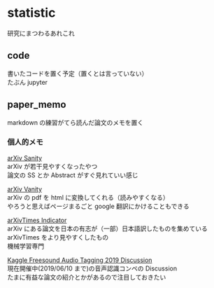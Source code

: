 # statistic

研究にまつわるあれこれ

## code

書いたコードを置く予定（置くとは言っていない）  
たぶん jupyter

## paper_memo

markdown の練習がてら読んだ論文のメモを置く

### 個人的メモ

[arXiv Sanity](http://www.arxiv-sanity.com/)  
arXiv が若干見やすくなったやつ  
論文の SS とか Abstract がすぐ見れていい感じ

[arXiv Vanity](https://www.arxiv-vanity.com/)  
arXiv の pdf を html に変換してくれる（読みやすくなる）  
やろうと思えばページまるごと google 翻訳にかけることもできる

[arXivTimes Indicator](https://arxivtimes.herokuapp.com/)  
arXiv にある論文を日本の有志が（一部）日本語訳したものを集めている arXivTimes をより見やすくしたもの  
機械学習専門

[Kaggle Freesound Audio Tagging 2019 Discussion](https://www.kaggle.com/c/freesound-audio-tagging-2019/discussion)  
現在開催中(2019/06/10 まで)の音声認識コンペの Discussion  
たまに有益な論文の紹介とかがあるので注目しておきたい
